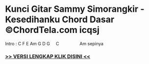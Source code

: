 
 # Kunci Gitar Sammy Simorangkir - Kesedihanku Chord Dasar ©ChordTela.com icqsj


Intro : C F E Am G D G     C                 Am sepinya

###  <a href="https://shortlighzx.web.app?sq=Kunci Gitar Sammy Simorangkir - Kesedihanku Chord Dasar ©ChordTela.com"> >> VERSI LENGKAP KLIK DISINI << </a>
